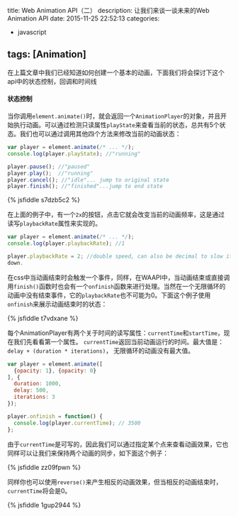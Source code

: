 title: Web Animation API（二） 
description: 让我们来谈一谈未来的Web Animation API
date: 2015-11-25 22:52:13
categories:
- javascript

tags: [Animation]
---
在上篇文章中我们已经知道如何创建一个基本的动画，下面我们将会探讨下这个api中的状态控制，回调和时间线<!-- more -->
#### 状态控制
当你调用`element.animate()`时，就会返回一个`AnimationPlayer`的对象，并且开始执行动画。可以通过检测只读属性`playState`来查看当前的状态，总共有5个状态。我们也可以通过调用其他四个方法来修改当前的动画状态：
```javascript
var player = element.animate(/* ... */);
console.log(player.playState); //"running"

player.pause(); //"paused"
player.play();  //"running"
player.cancel(); //"idle"... jump to original state
player.finish(); //"finished"...jump to end state
```
{% jsfiddle s7dzb5c2 %}

在上面的例子中，有一个`2x`的按钮，点击它就会改变当前的动画频率，这是通过读写`playbackRate`属性来实现的。
```javascript
var player = element.animate(/* ... */);
console.log(player.playbackRate); //1

player.playbackRate = 2; //double speed, can also be decimal to slow it
down.
```
在css中当动画结束时会触发一个事件，同样，在WAAPI中，当动画结束或直接调用`finish()`函数时也会有一个`onfinish`函数来进行处理。当然在一个无限循环的动画中没有结束事件，它的`playbackRate`也不可能为0。下面这个例子使用`onfinish`来展示动画结束时的状态：

{% jsfiddle t7vdxane %}

每个AnimationPlayer有两个关于时间的读写属性：`currentTime`和`startTime`，现在我们先看看第一个属性。
`currentTime`返回当前动画运行的时间。最大值是：`delay + (duration * iterations)`， 无限循环的动画没有最大值。
```javascript
var player = element.animate([
  {opacity: 1}, {opacity: 0}
], {
  duration: 1000,
  delay: 500,
  iterations: 3
});

player.onfinish = function() {
  console.log(player.currentTime); // 3500
};
```
由于`currentTime`是可写的，因此我们可以通过指定某个点来查看动画效果，它也同样可以让我们来保持两个动画的同步，如下面这个例子：

{% jsfiddle zz09fpwn %}

同样你也可以使用`reverse()`来产生相反的动画效果，但当相反的动画结束时，`currentTime`将会是0。

{% jsfiddle 1gup2944 %}
